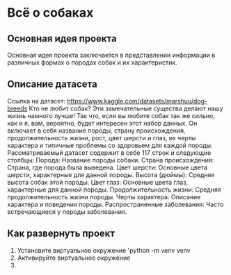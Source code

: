 # Всё о собаках
## Основная идея проекта
Основная идея проекта заключается в представлении информации в различных формах о породах собак и их характеристик.
## Описание датасета
Ссылка на датасет: https://www.kaggle.com/datasets/marshuu/dog-breeds
Кто не любит собак? Эти замечательные существа делают нашу жизнь намного лучше! Так что, если вы любите собак так же сильно, как и я, вам, вероятно, будет интересен этот набор данных.
Он включает в себя название породы, страну происхождения, продолжительность жизни, рост, цвет шерсти и глаз, их черты характера и типичные проблемы со здоровьем для каждой породы.
Рассматриваемый датасет содержит в себе 117 строк и следующие столбцы:
Порода: Название породы собаки.
Страна происхождения: Страна, где порода была выведена.
Цвет шерсти: Основные цвета шерсти, характерные для данной породы.
Высота (дюймы): Средняя высота собак этой породы.
Цвет глаз: Основные цвета глаз, характерные для данной породы.
Продолжительность жизни: Средняя продолжительность жизни породы.
Черты характера: Описание характера и поведения породы.
Распространенные заболевания: Часто встречающиеся у породы заболевания.
## Как развернуть проект
1. Установите виртуальное окружение
'python -m venv venv
2. Активируйте виртуальное окружение
3. 
